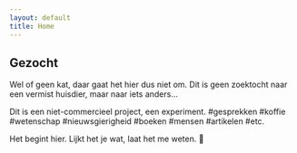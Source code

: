 ```yaml
---
layout: default
title: Home
---
```


<section>
<h1>Gezocht</h1>
<p>Wel of geen kat, daar gaat het hier dus niet om. Dit is geen zoektocht naar een vermist huisdier, maar naar <span class="nowrap">iets&nbsp;anders<span class="dots">...</span></span></p>

<p>Dit is een niet-commercieel project, een experiment. #gesprekken #koffie #wetenschap #nieuwsgierigheid #boeken #mensen #artikelen #etc.</p>

<p>Het begint hier. Lijkt het je wat, laat&nbsp;het&nbsp;me&nbsp;weten.&nbsp;<span class="noshadow">&#128578;</span></p>
</section>

<div class="bottom">
  <div class="main-cat"></div>
  <div class="little-cat">
    <img src="{{ '/assets/images/little-cat.svg' | relative_url }}" alt="">
  </div> 
</div>
